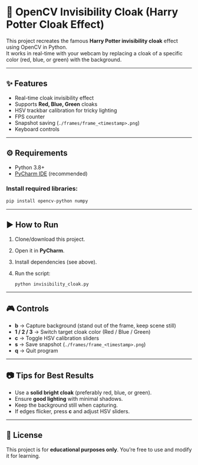 
# 🧙 OpenCV Invisibility Cloak (Harry Potter Cloak Effect)

This project recreates the famous **Harry Potter invisibility cloak** effect using OpenCV in Python.  
It works in real-time with your webcam by replacing a cloak of a specific color (red, blue, or green) with the background.

---

## ✨ Features
- Real-time cloak invisibility effect
- Supports **Red, Blue, Green** cloaks
- HSV trackbar calibration for tricky lighting
- FPS counter
- Snapshot saving (`./frames/frame_<timestamp>.png`)
- Keyboard controls

---

## ⚙️ Requirements
- Python 3.8+
- [PyCharm IDE](https://www.jetbrains.com/pycharm/) (recommended)

### Install required libraries:
```bash
pip install opencv-python numpy
````

---

## ▶️ How to Run

1. Clone/download this project.
2. Open it in **PyCharm**.
3. Install dependencies (see above).
4. Run the script:

   ```bash
   python invisibility_cloak.py
   ```

---

## 🎮 Controls

* **b** → Capture background (stand out of the frame, keep scene still)
* **1 / 2 / 3** → Switch target cloak color (Red / Blue / Green)
* **c** → Toggle HSV calibration sliders
* **s** → Save snapshot (`./frames/frame_<timestamp>.png`)
* **q** → Quit program

---

## 📷 Tips for Best Results

* Use a **solid bright cloak** (preferably red, blue, or green).
* Ensure **good lighting** with minimal shadows.
* Keep the background still when capturing.
* If edges flicker, press **c** and adjust HSV sliders.

---

## 📝 License

This project is for **educational purposes only**.
You’re free to use and modify it for learning.


